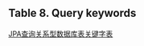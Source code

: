 ## Table 8. Query keywords
[JPA查询关系型数据库表关键字表](https://docs.spring.io/spring-data/jpa/docs/2.2.1.RELEASE/reference/html/#repository-query-keywords)
